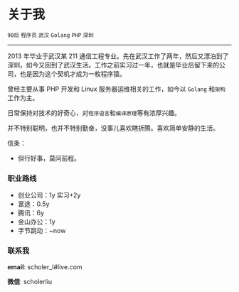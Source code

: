 # 关于我

`90后` `程序员` `武汉` `Golang` `PHP` `深圳`

---

2013 年毕业于武汉某 211 通信工程专业。先在武汉工作了两年，然后又漂泊到了深圳，如今又回到了武汉生活。工作之前实习过一年，也就是毕业后留下来的公司，也是因为这个契机才成为一枚程序猿。

曾经主要从事 PHP 开发和 Linux 服务器运维相关的工作，如今以 `Golang` 和`架构`工作为主。

日常保持对技术的好奇心，对`程序语言`和`编译原理`等有浓厚兴趣。

并不特别聪明，也并不特别勤奋，没事儿喜欢瞎折腾。喜欢简单安静的生活。

信条：

-   但行好事，莫问前程。

### 职业路线

-   创业公司：1y 实习+2y
-   富途：0.5y
-   腾讯：6y
-   金山办公：1y
-   字节跳动：~now

### 联系我

**email**: scholer_l#live.com

**微信**: scholerliu
